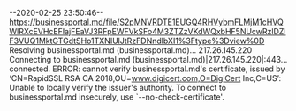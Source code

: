 --2020-02-25 23:50:46--  https://businessportal.md/file/S2pMNVRDTE1EUGQ4RHVybmFLMjM1cHVQWlRXcEVHcEFIajFEaVJ3RFpEWFVkSFo4M3ZTZzVKdWQxbHF5NUcwRzlDZlF3VUQ1MktGTGdtSHo1TXNIUlJtRzFDNndlbXI1%3Ftype%3Dview%0D
Resolving businessportal.md (businessportal.md)... 217.26.145.220
Connecting to businessportal.md (businessportal.md)|217.26.145.220|:443... connected.
ERROR: cannot verify businessportal.md's certificate, issued by ‘CN=RapidSSL RSA CA 2018,OU=www.digicert.com,O=DigiCert Inc,C=US’:
  Unable to locally verify the issuer's authority.
To connect to businessportal.md insecurely, use `--no-check-certificate'.
